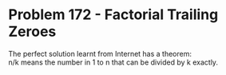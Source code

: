 # Problem 172 - Factorial Trailing Zeroes
The perfect solution learnt from Internet has a theorem:<br/>
n/k means the number in 1 to n that can be divided by k exactly.